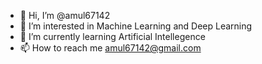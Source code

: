 - 👋 Hi, I’m @amul67142
- 👀 I’m interested in Machine Learning and Deep Learning
- 🌱 I’m currently learning Artificial Intellegence
- 📫 How to reach me amul67142@gmail.com

<!---
amul67142/amul67142 is a ✨ special ✨ repository because its `README.md` (this file) appears on your GitHub profile.
You can click the Preview link to take a look at your changes.
--->

